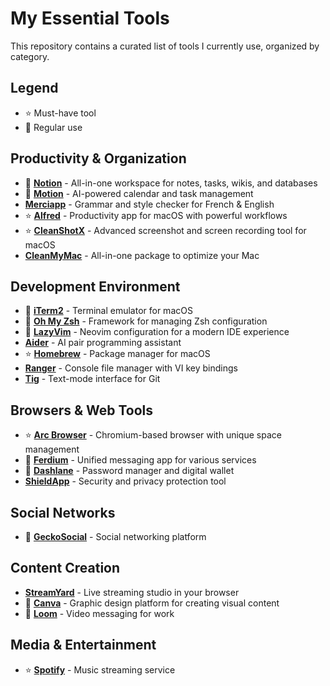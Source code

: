 # My Essential Tools

This repository contains a curated list of tools I currently use, organized by category.

## Legend

- ⭐ Must-have tool
- 🔄 Regular use

## Productivity & Organization

- 🔄 **[Notion](https://www.notion.so/)** - All-in-one workspace for notes, tasks, wikis, and databases
- 🔄 **[Motion](https://get.usemotion.com/94irv08n8ksm)** - AI-powered calendar and task management
- **[Merciapp](https://merci-app.cello.so/rnwOfHxnQYt)** - Grammar and style checker for French & English
- ⭐ **[Alfred](https://www.alfredapp.com/)** - Productivity app for macOS with powerful workflows
- ⭐ **[CleanShotX](https://cleanshot.com/)** - Advanced screenshot and screen recording tool for macOS
- **[CleanMyMac](https://macpaw.com/cleanmymac)** - All-in-one package to optimize your Mac

## Development Environment

- 🔄 **[iTerm2](https://iterm2.com/)** - Terminal emulator for macOS
- 🔄 **[Oh My Zsh](https://ohmyz.sh/)** - Framework for managing Zsh configuration
- 🔄 **[LazyVim](https://www.lazyvim.org/)** - Neovim configuration for a modern IDE experience
- **[Aider](https://aider.chat/)** - AI pair programming assistant
- ⭐ **[Homebrew](https://brew.sh/)** - Package manager for macOS
- **[Ranger](https://ranger.github.io/)** - Console file manager with VI key bindings
- **[Tig](https://jonas.github.io/tig/)** - Text-mode interface for Git

## Browsers & Web Tools

- ⭐ **[Arc Browser](https://arc.net/)** - Chromium-based browser with unique space management
- 🔄 **[Ferdium](https://ferdium.org/)** - Unified messaging app for various services
- 🔄 **[Dashlane](https://www.dashlane.com/cs/jiyB01HKIBLn)** - Password manager and digital wallet
- **[ShieldApp](https://shield.app/)** - Security and privacy protection tool

## Social Networks

- 🔄 **[GeckoSocial](https://www.geckosocial.app?via=gabrielpic)** - Social networking platform

## Content Creation

- **[StreamYard](https://streamyard.com/?fpr=gabriel44)** - Live streaming studio in your browser
- 🔄 **[Canva](https://www.canva.com/)** - Graphic design platform for creating visual content
- 🔄 **[Loom](https://www.loom.com/)** - Video messaging for work

## Media & Entertainment

- ⭐ **[Spotify](https://www.spotify.com/)** - Music streaming service
